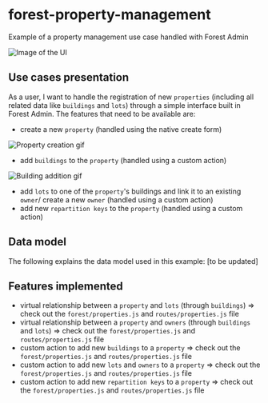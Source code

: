 # forest-property-management
Example of a property management use case handled with Forest Admin

![Image of the UI](http://g.recordit.co/CMKczSl14n.gif)


## Use cases presentation
As a user, I want to handle the registration of new `properties` (including all related data like `buildings` and `lots`) through a simple interface built in Forest Admin.
The features that need to be available are:
* create a new `property` (handled using the native create form)

![Property creation gif](http://g.recordit.co/JYktiHXBLa.gif)

* add `buildings` to the `property` (handled using a custom action)

![Building addition gif](https://recordit.co/sXK4nhYwWP/gif)

* add `lots` to one of the `property`'s buildings and link it to an existing `owner`/ create a new `owner` (handled using a custom action)
* add new `repartition keys` to the `property` (handled using a custom action)
## Data model
The following explains the data model used in this example:
[to be updated]
## Features implemented
* virtual relationship between a `property` and `lots` (through `buildings`) => check out the `forest/properties.js` and `routes/properties.js` file
* virtual relationship between a `property` and `owners` (through `buildings` and `lots`) => check out the `forest/properties.js` and `routes/properties.js` file
* custom action to add new `buildings` to a `property` => check out the `forest/properties.js` and `routes/properties.js` file
* custom action to add new `lots` and `owners` to a `property` => check out the `forest/properties.js` and `routes/properties.js` file
* custom action to add new `repartition keys` to a `property` => check out the `forest/properties.js` and `routes/properties.js` file
